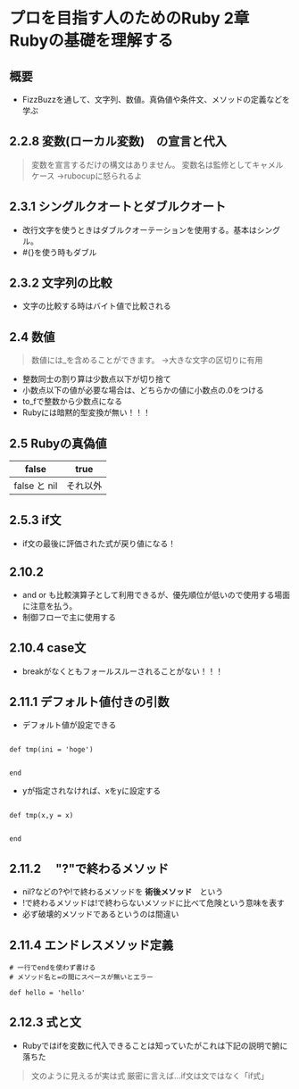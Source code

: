 
# プロを目指す人のためのRuby 2章 Rubyの基礎を理解する

## 概要

* FizzBuzzを通して、文字列、数値。真偽値や条件文、メソッドの定義などを学ぶ

## 2.2.8 変数(ローカル変数)　の宣言と代入
> 変数を宣言するだけの構文はありません。
> 変数名は監修としてキャメルケース
→rubocupに怒られるよ

## 2.3.1 シングルクオートとダブルクオート

* 改行文字を使うときはダブルクオーテーションを使用する。基本はシングル。
* #{}を使う時もダブル

## 2.3.2 文字列の比較

* 文字の比較する時はバイト値で比較される

## 2.4 数値

> 数値には_を含めることができます。
→大きな文字の区切りに有用
* 整数同士の割り算は少数点以下が切り捨て
* 小数点以下の値が必要な場合は、どちらかの値に小数点の.0をつける
* to_fで整数から少数点になる
* Rubyには暗黙的型変換が無い！！！

## 2.5 Rubyの真偽値

|false|true|
|:---:|:---:|
|false と nil|それ以外|

## 2.5.3 if文

* if文の最後に評価された式が戻り値になる！

## 2.10.2

* and or も比較演算子として利用できるが、優先順位が低いので使用する場面に注意を払う。
* 制御フローで主に使用する

## 2.10.4 case文

* breakがなくともフォールスルーされることがない！！！

## 2.11.1 デフォルト値付きの引数

* デフォルト値が設定できる

```

def tmp(ini = 'hoge')


end

```
* yが指定されなければ、xをyに設定する

```

def tmp(x,y = x)


end

```

## 2.11.2 　"?"で終わるメソッド

* nil?などの?や!で終わるメソッドを **術後メソッド**　という
* !で終わるメソッドは!で終わらないメソッドに比べて危険という意味を表す
* 必ず破壊的メソッドであるというのは間違い

## 2.11.4 エンドレスメソッド定義

```
# 一行でendを使わず書ける
# メソッド名と=の間にスペースが無いとエラー

def hello = 'hello'

```

## 2.12.3 式と文

* Rubyではifを変数に代入できることは知っていたがこれは下記の説明で腑に落ちた

> 文のように見えるが実は式
> 厳密に言えば...if文は文ではなく「if式」
